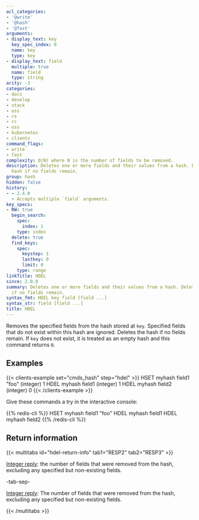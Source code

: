 ```yaml
---
acl_categories:
- '@write'
- '@hash'
- '@fast'
arguments:
- display_text: key
  key_spec_index: 0
  name: key
  type: key
- display_text: field
  multiple: true
  name: field
  type: string
arity: -3
categories:
- docs
- develop
- stack
- oss
- rs
- rc
- oss
- kubernetes
- clients
command_flags:
- write
- fast
complexity: O(N) where N is the number of fields to be removed.
description: Deletes one or more fields and their values from a hash. Deletes the
  hash if no fields remain.
group: hash
hidden: false
history:
- - 2.4.0
  - Accepts multiple `field` arguments.
key_specs:
- RW: true
  begin_search:
    spec:
      index: 1
    type: index
  delete: true
  find_keys:
    spec:
      keystep: 1
      lastkey: 0
      limit: 0
    type: range
linkTitle: HDEL
since: 2.0.0
summary: Deletes one or more fields and their values from a hash. Deletes the hash
  if no fields remain.
syntax_fmt: HDEL key field [field ...]
syntax_str: field [field ...]
title: HDEL
---
```

Removes the specified fields from the hash stored at `key`.
Specified fields that do not exist within this hash are ignored.
Deletes the hash if no fields remain.
If `key` does not exist, it is treated as an empty hash and this command returns
`0`.

## Examples

{{< clients-example set="cmds_hash" step="hdel" >}}
HSET myhash field1 "foo"
(integer) 1
HDEL myhash field1
(integer) 1
HDEL myhash field2
(integer) 0
{{< /clients-example >}}

Give these commands a try in the interactive console:

{{% redis-cli %}}
HSET myhash field1 "foo"
HDEL myhash field1
HDEL myhash field2
{{% /redis-cli %}}

## Return information

{{< multitabs id="hdel-return-info" 
    tab1="RESP2" 
    tab2="RESP3" >}}

[Integer reply](../../develop/reference/protocol-spec#integers): the number of fields that were removed from the hash, excluding any specified but non-existing fields.

-tab-sep-

[Integer reply](../../develop/reference/protocol-spec#integers): The number of fields that were removed from the hash, excluding any specified but non-existing fields.

{{< /multitabs >}}
